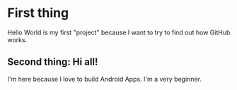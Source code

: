 # First thing
Hello World is my first "project" because I want to try to find out how GitHub works.

## Second thing: Hi all!

I'm here because I love to build Android Apps.
I'm a very beginner.
